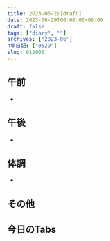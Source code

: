 ```yaml
---
title: 2023-06-29[draft]
date: 2023-06-29T00:00:00+09:00
draft: false
tags: ["diary", ""]
archives: ["2023-06"]
n年日記: ["0629"]
slug: 912906
---
```

## 午前
- 
## 午後
- 
## 体調
- 
## その他
## 今日のTabs